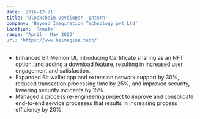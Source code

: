 ```yaml
---
date: '2016-12-21'
title: 'Blockchain Developer- Intern'
company: 'Beyond Imagination Technology pvt Ltd'
location: 'Remote'
range: 'April - May 2023'
url: 'https://www.beimagine.tech/'
---
```


- Enhanced Bit Memoir UI, introducing Certificate sharing as an NFT option, and adding a download feature, resulting in increased user engagement and satisfaction. 
- Expanded Bit wallet app and extension network support by 30%, reduced transaction processing time by 25%, and improved security, lowering security incidents by 15%. 
- Managed a process re-engineering project to improve and consolidate end-to-end service processes that results in increasing process efficiency by 20%.  